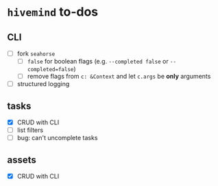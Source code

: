 # `hivemind` to-dos

## CLI

- [ ] fork `seahorse`
  - [ ] `false` for boolean flags (e.g. `--completed false` or `--completed=false`)
  - [ ] remove flags from `c: &Context` and let `c.args` be **only** arguments
- [ ] structured logging

## tasks

- [x] CRUD with CLI
- [ ] list filters
- [ ] bug: can't uncomplete tasks

## assets

- [x] CRUD with CLI
